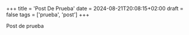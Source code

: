 +++
title = 'Post De Prueba'
date = 2024-08-21T20:08:15+02:00
draft = false
tags = ['prueba', 'post']
+++

Post de prueba
